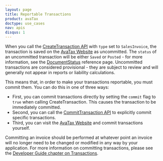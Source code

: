 ```yaml
---
layout: page
title: Reportable Transactions
product: avaTax
doctype: use_cases
nav: apis
disqus: 1
---
```


When you call the [CreateTransaction API](/api-reference/avatax/rest/v2/methods/Transactions/CreateTransaction/) with `type` set to `SalesInvoice`, the transaction is saved on the [AvaTax Website](https://admin.avalara.com) as uncommitted.  The `status` of an uncommitted transaction will be either `Saved` or `Posted` - for more information, see the [DocumentStatus](/api-reference/avatax/rest/v2/models/enums/DocumentStatus/) reference page.  Uncommitted transactions are considered provisional - they are subject to review and will generally not appear in reports or liability calculations.

This means that, in order to make your transactions reportable, you must commit them.  You can do this in one of three ways:

* First, you can commit transactions directly by setting the `commit` flag to `true` when calling CreateTransaction.  This causes the transaction to be immediately committed.
* Second, you can call the [CommitTransaction API](/api-reference/avatax/rest/v2/methods/Transactions/CommitTransaction/) to explicitly commit specific transactions.
* Third, you can visit the [AvaTax Website](https://admin.avalara.com) and commit transactions yourself.

Committing an invoice should be performed at whatever point an invoice will no longer need to be changed or modified in any way by your application.  For more information on committing transactions, please see the [Developer Guide chapter on Transactions](/avatax/dev-guide/transactions/should-i-commit).

